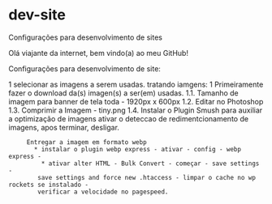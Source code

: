 # dev-site
 Configurações para desenvolvimento de sites


Olá viajante da internet, bem vindo(a) ao meu GitHub!


Configurações para desenvolvimento de site:

1 selecionar as imagens a serem usadas.
    tratando iamgens:
        1 Primeiramente fazer o download da(s) imagen(s) a ser(em) usadas.
         1.1. Tamanho de imagem para banner de tela toda - 1920px x 600px
         1.2. Editar no Photoshop
         1.3. Comprimir a Imagem - tiny.png
         1.4. Instalar o Plugin Smush para auxiliar a optimização de imagens
            ativar o deteccao de redimentcionamento de imagens, apos terminar, desligar.
         

         Entregar a imagem em formato webp
           * instalar o plugin webp express - ativar - config - webp express - 
             * ativar alter HTML - Bulk Convert - começar - save settings - 
            save settings and force new .htaccess - limpar o cache no wp rockets se instalado - 
            verificar a velocidade no pagespeed.